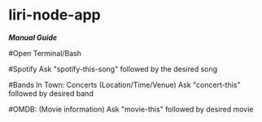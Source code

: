 # liri-node-app
***Manual Guide***

#Open Terminal/Bash

#Spotify
Ask "spotify-this-song" followed by the desired song

#Bands In Town: Concerts (Location/Time/Venue) 
Ask "concert-this" followed by desired band

#OMDB: (Movie information)
Ask "movie-this" followed by desired movie

